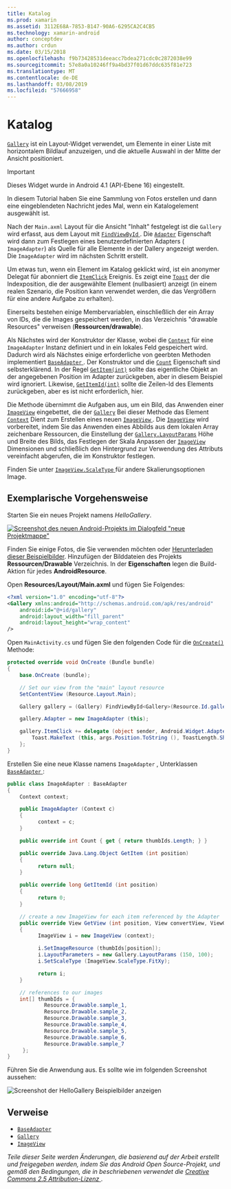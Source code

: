 ```yaml
---
title: Katalog
ms.prod: xamarin
ms.assetid: 3112E68A-7853-B147-90A6-6295CA2C4CB5
ms.technology: xamarin-android
author: conceptdev
ms.author: crdun
ms.date: 03/15/2018
ms.openlocfilehash: f9b73428531deeacc7bdea271cdc0c2872038e99
ms.sourcegitcommit: 57e8a0a10246ff9a4bd37f01d67ddc635f81e723
ms.translationtype: MT
ms.contentlocale: de-DE
ms.lasthandoff: 03/08/2019
ms.locfileid: "57666958"
---
```

# <a name="gallery"></a>Katalog

[`Gallery`](https://developer.xamarin.com/api/type/Android.Widget.Gallery/) ist ein Layout-Widget verwendet, um Elemente in einer Liste mit horizontalem Bildlauf anzuzeigen, und die aktuelle Auswahl in der Mitte der Ansicht positioniert.

> [!IMPORTANT]
> Dieses Widget wurde in Android 4.1 (API-Ebene 16) eingestellt. 

In diesem Tutorial haben Sie eine Sammlung von Fotos erstellen und dann eine eingeblendeten Nachricht jedes Mal, wenn ein Katalogelement ausgewählt ist.

Nach der `Main.axml` Layout für die Ansicht "Inhalt" festgelegt ist die `Gallery` wird erfasst, aus dem Layout mit [ `FindViewById` ](https://developer.xamarin.com/api/member/Android.App.Activity.FindViewById/p/System.Int32/).
Die [`Adapter`](https://developer.xamarin.com/api/property/Android.Widget.AdapterView.RawAdapter/)
Eigenschaft wird dann zum Festlegen eines benutzerdefinierten Adapters ( `ImageAdapter`) als Quelle für alle Elemente in der Dallery angezeigt werden. Die `ImageAdapter` wird im nächsten Schritt erstellt.

Um etwas tun, wenn ein Element im Katalog geklickt wird, ist ein anonymer Delegat für abonniert die [`ItemClick`](https://developer.xamarin.com/api/event/Android.Widget.AdapterView.ItemClick/)
Ereignis. Es zeigt eine [`Toast`](https://developer.xamarin.com/api/type/Android.Widget.Toast/)
der die Indexposition, die der ausgewählte Element (nullbasiert) anzeigt (in einem realen Szenario, die Position kann verwendet werden, die das Vergrößern für eine andere Aufgabe zu erhalten).

Einerseits bestehen einige Membervariablen, einschließlich der ein Array von IDs, die die Images gespeichert werden, in das Verzeichnis "drawable Resources" verweisen (**Ressourcen/drawable**).

Als Nächstes wird der Konstruktor der Klasse, wobei die [`Context`](https://developer.xamarin.com/api/type/Android.Content.Context/)
für eine `ImageAdapter` Instanz definiert und in ein lokales Feld gespeichert wird.
Dadurch wird als Nächstes einige erforderliche von geerbten Methoden implementiert [ `BaseAdapter` ](https://developer.xamarin.com/api/type/Android.Widget.BaseAdapter/).
Der Konstruktor und die [`Count`](https://developer.xamarin.com/api/property/Android.Widget.BaseAdapter.Count/)
Eigenschaft sind selbsterklärend. In der Regel [`GetItem(int)`](https://developer.xamarin.com/api/member/Android.Widget.BaseAdapter.GetItem/p/System.Int32/)
sollte das eigentliche Objekt an der angegebenen Position im Adapter zurückgeben, aber in diesem Beispiel wird ignoriert. Likewise, [`GetItemId(int)`](https://developer.xamarin.com/api/member/Android.Widget.BaseAdapter.GetItemId/p/System.Int32/)
sollte die Zeilen-Id des Elements zurückgeben, aber es ist nicht erforderlich, hier.

Die Methode übernimmt die Aufgaben aus, um ein Bild, das Anwenden einer [`ImageView`](https://developer.xamarin.com/api/type/Android.Widget.ImageView/)
eingebettet, die der [`Gallery`](https://developer.xamarin.com/api/type/Android.Widget.Gallery/)
Bei dieser Methode das Element [`Context`](https://developer.xamarin.com/api/type/Android.Content.Context/)
Dient zum Erstellen eines neuen [ `ImageView` ](https://developer.xamarin.com/api/type/Android.Widget.ImageView/).
Die [`ImageView`](https://developer.xamarin.com/api/type/Android.Widget.ImageView/)
wird vorbereitet, indem Sie das Anwenden eines Abbilds aus dem lokalen Array zeichenbare Ressourcen, die Einstellung der [`Gallery.LayoutParams`](https://developer.xamarin.com/api/type/Android.Widget.Gallery+LayoutParams/)
Höhe und Breite des Bilds, das Festlegen der Skala Anpassen der [`ImageView`](https://developer.xamarin.com/api/type/Android.Widget.ImageView/)
Dimensionen und schließlich den Hintergrund zur Verwendung des Attributs vereinfacht abgerufen, die im Konstruktor festlegen.

Finden Sie unter [ `ImageView.ScaleType` ](https://developer.xamarin.com/api/type/Android.Widget.ImageView+ScaleType/) für andere Skalierungsoptionen Image.

## <a name="walkthrough"></a>Exemplarische Vorgehensweise

Starten Sie ein neues Projekt namens *HelloGallery*.

[![Screenshot des neuen Android-Projekts im Dialogfeld "neue Projektmappe"](gallery-images/hellogallery1-sml.png)](gallery-images/hellogallery1.png#lightbox)

Finden Sie einige Fotos, die Sie verwenden möchten oder [Herunterladen dieser Beispielbilder](https://developer.android.com/shareables/sample_images.zip).
Hinzufügen der Bilddateien des Projekts **Ressourcen/Drawable** Verzeichnis. In der **Eigenschaften** legen die Build-Aktion für jedes **AndroidResource**.

Open **Resources/Layout/Main.axml** und fügen Sie Folgendes:

```xml
<?xml version="1.0" encoding="utf-8"?>
<Gallery xmlns:android="http://schemas.android.com/apk/res/android"
    android:id="@+id/gallery"
    android:layout_width="fill_parent"
    android:layout_height="wrap_content"
/>
```

Open `MainActivity.cs` und fügen Sie den folgenden Code für die [`OnCreate()`](https://developer.xamarin.com/api/member/Android.App.Activity.OnCreate/p/Android.OS.Bundle/)
Methode:

```csharp
protected override void OnCreate (Bundle bundle)
{
    base.OnCreate (bundle);

    // Set our view from the "main" layout resource
    SetContentView (Resource.Layout.Main);

    Gallery gallery = (Gallery) FindViewById<Gallery>(Resource.Id.gallery);

    gallery.Adapter = new ImageAdapter (this);

    gallery.ItemClick += delegate (object sender, Android.Widget.AdapterView.ItemClickEventArgs args) {
        Toast.MakeText (this, args.Position.ToString (), ToastLength.Short).Show ();
    };
}
```

Erstellen Sie eine neue Klasse namens `ImageAdapter` , Unterklassen [ `BaseAdapter` ](https://developer.xamarin.com/api/type/Android.Widget.BaseAdapter/):

```csharp
public class ImageAdapter : BaseAdapter
{
    Context context;

    public ImageAdapter (Context c)
    {
          context = c;
    }

    public override int Count { get { return thumbIds.Length; } }

    public override Java.Lang.Object GetItem (int position)
    {
          return null;
    }

    public override long GetItemId (int position)
    {
          return 0;
    }

    // create a new ImageView for each item referenced by the Adapter
    public override View GetView (int position, View convertView, ViewGroup parent)
    {
          ImageView i = new ImageView (context);

          i.SetImageResource (thumbIds[position]);
          i.LayoutParameters = new Gallery.LayoutParams (150, 100);
          i.SetScaleType (ImageView.ScaleType.FitXy);

          return i;
    }

    // references to our images
    int[] thumbIds = {
            Resource.Drawable.sample_1,
            Resource.Drawable.sample_2,
            Resource.Drawable.sample_3,
            Resource.Drawable.sample_4,
            Resource.Drawable.sample_5,
            Resource.Drawable.sample_6,
            Resource.Drawable.sample_7
     };
}

```

Führen Sie die Anwendung aus. Es sollte wie im folgenden Screenshot aussehen:

![Screenshot der HelloGallery Beispielbilder anzeigen](gallery-images/hellogallery3.png)



## <a name="references"></a>Verweise

-   [`BaseAdapter`](https://developer.xamarin.com/api/type/Android.Widget.BaseAdapter/)
-   [`Gallery`](https://developer.xamarin.com/api/type/Android.Widget.Gallery/)
-   [`ImageView`](https://developer.xamarin.com/api/type/Android.Widget.ImageView/)

*Teile dieser Seite werden Änderungen, die basierend auf der Arbeit erstellt und freigegeben werden, indem Sie das Android Open Source-Projekt, und gemäß den Bedingungen, die in beschriebenen verwendet die*
[*Creative Commons 2.5 Attribution-Lizenz* ](http://creativecommons.org/licenses/by/2.5/).


